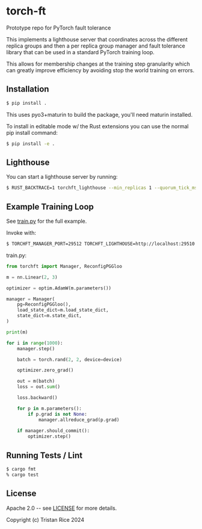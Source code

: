 # torch-ft
Prototype repo for PyTorch fault tolerance

This implements a lighthouse server that coordinates across the different
replica groups and then a per replica group manager and fault tolerance library
that can be used in a standard PyTorch training loop.

This allows for membership changes at the training step granularity which can
greatly improve efficiency by avoiding stop the world training on errors.

## Installation

```sh
$ pip install .
```

This uses pyo3+maturin to build the package, you'll need maturin installed.

To install in editable mode w/ the Rust extensions you can use the normal pip install command:

```sh
$ pip install -e .
```

## Lighthouse

You can start a lighthouse server by running:

```sh
$ RUST_BACKTRACE=1 torchft_lighthouse --min_replicas 1 --quorum_tick_ms 100 --join_timeout_ms 1000
```

## Example Training Loop

See [train.py](./train.py) for the full example.

Invoke with:

```sh
$ TORCHFT_MANAGER_PORT=29512 TORCHFT_LIGHTHOUSE=http://localhost:29510 torchrun --master_port 29501 --nnodes 1 --nproc_per_node 1 train.py
```

train.py:

```py
from torchft import Manager, ReconfigPGGloo

m = nn.Linear(2, 3)

optimizer = optim.AdamW(m.parameters())

manager = Manager(
    pg=ReconfigPGGloo(), 
    load_state_dict=m.load_state_dict, 
    state_dict=m.state_dict,
)

print(m)

for i in range(1000):
    manager.step()

    batch = torch.rand(2, 2, device=device)

    optimizer.zero_grad()

    out = m(batch)
    loss = out.sum()

    loss.backward()

    for p in m.parameters():
        if p.grad is not None:
            manager.allreduce_grad(p.grad)
    
    if manager.should_commit():
        optimizer.step()
```

## Running Tests / Lint

```sh
$ cargo fmt
% cargo test
```

## License

Apache 2.0 -- see [LICENSE](./LICENSE) for more details.

Copyright (c) Tristan Rice 2024
